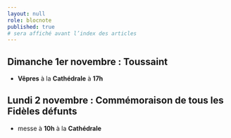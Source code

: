 ```yaml
---
layout: null
role: blocnote
published: true
# sera affiché avant l’index des articles
---
```


## Dimanche 1er novembre : Toussaint

- **Vêpres** à la **Cathédrale** à **17h**

## Lundi 2 novembre : Commémoraison de tous les Fidèles défunts

- messe à **10h** à la **Cathédrale**
